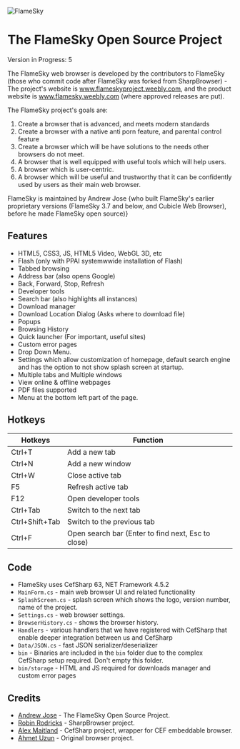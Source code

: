 ![FlameSky](http://flamesky.weebly.com/uploads/1/4/5/8/14581514/editor/rounded-cornersflskynoshadow.png)


# The FlameSky Open Source Project 

Version in Progress: 5

The FlameSky web browser is developed by the contributors to FlameSky (those who commit code after FlameSky was forked from SharpBrowser) - The project's website is www.flameskyproject.weebly.com, and the product website  is www.flamesky.weebly.com (where approved releases are put).  

The FlameSky project's goals are:
1. Create a browser that is advanced, and meets modern standards
2. Create a browser with a native anti porn feature, and parental control feature 
3. Create a browser which will be have solutions to the needs other browsers do not meet. 
4. A browser that is well equipped with useful tools which will help users.
5. A browser which is user-centric.
6. A browser which will be useful and trustworthy that it can be confidently used by users as their main web browser.



FlameSky is maintained by Andrew Jose {who built FlameSky's earlier  proprietary versions (FlameSky 3.7 and below, and Cubicle Web Browser), before he made FlameSky open source)}

## Features

- HTML5, CSS3, JS, HTML5 Video, WebGL 3D, etc
- Flash (only with PPAI systemwwide installation of Flash)
- Tabbed browsing
- Address bar (also opens Google)
- Back, Forward, Stop, Refresh
- Developer tools
- Search bar (also highlights all instances)
- Download manager
- Download Location Dialog (Asks where to download file)
- Popups
- Browsing History
- Quick launcher (For important, useful sites)
- Custom error pages
- Drop Down Menu.
- Settings which allow customization of homepage, default search engine and has the option to not show splash screen at startup.
- Multiple tabs and Multiple windows
- View online & offline webpages
- PDF files supported
- Menu at the bottom left part of the page.

## Hotkeys

Hotkeys | Function
------------ | -------------
Ctrl+T		| Add a new tab
Ctrl+N		| Add a new window
Ctrl+W		| Close active tab
F5			| Refresh active tab
F12			| Open developer tools
Ctrl+Tab	| Switch to the next tab
Ctrl+Shift+Tab	| Switch to the previous tab
Ctrl+F		| Open search bar (Enter to find next, Esc to close)

## Code

- FlameSky uses CefSharp 63, NET Framework 4.5.2
- `MainForm.cs` - main web browser UI and related functionality
- `SplashScreen.cs` - splash screen which shows the logo, version number, name of the project.
- `Settings.cs` - web browser settings.
- `BrowserHistory.cs` - shows the browser history.
- `Handlers` - various handlers that we have registered with CefSharp that enable deeper integration between us and CefSharp
- `Data/JSON.cs` - fast JSON serializer/deserializer
- `bin` - Binaries are included in the `bin` folder due to the complex CefSharp setup required. Don't empty this folder.
- `bin/storage` - HTML and JS required for downloads manager and custom error pages

## Credits
- [Andrew Jose](https://github.com/andrewjoseofficial) - The FlameSky Open Source Project.
- [Robin Rodricks](https://github.com/robinrodricks) - SharpBrowser project.
- [Alex Maitland](https://github.com/amaitland) - CefSharp project, wrapper for CEF embeddable browser.
- [Ahmet Uzun](https://github.com/postacik) - Original browser project.

